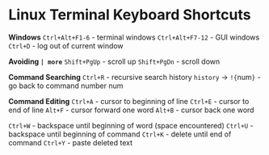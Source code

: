 # Linux Terminal Keyboard Shortcuts

**Windows**
`Ctrl+Alt+F1-6` - terminal windows
`Ctrl+Alt+F7-12` - GUI windows
`Ctrl+D` - log out of current window

**Avoiding `| more`**
`Shift+PgUp` - scroll up
`Shift+PgDn` - scroll down

**Command Searching**
`Ctrl+R` - recursive search history
`history` -> `!{`num`}` - go back to command number num

**Command Editing**
`Ctrl+A` - cursor to beginning of line
`Ctrl+E` - cursor to end of line
`Alt+F` - cursor forward one word
`Alt+B` - cursor back one word

`Ctrl+W` - backspace until beginning of word (space encountered)
`Ctrl+U` - backspace until beginning of command
`Ctrl+K` - delete until end of command
`Ctrl+Y` - paste deleted text
